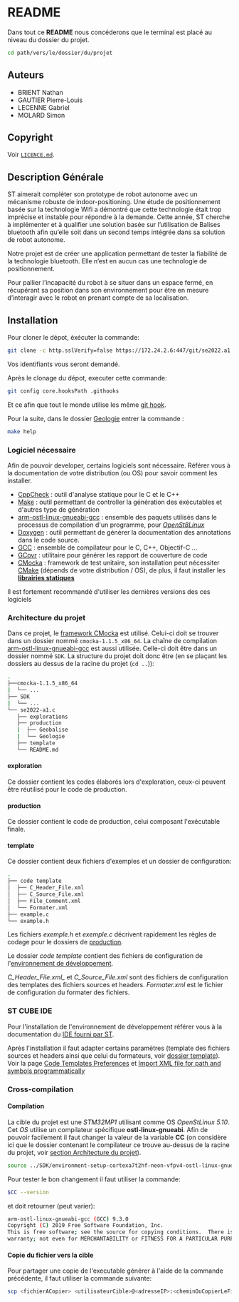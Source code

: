 # README

Dans tout ce __README__ nous concéderons que le terminal est placé au niveau du dossier du projet.

```bash
cd path/vers/le/dossier/du/projet
```

## Auteurs

* BRIENT Nathan
* GAUTIER Pierre-Louis
* LECENNE Gabriel
* MOLARD Simon

## Copyright

Voir [`LICENCE.md`](file://./LICENCE.md).

## Description Générale

ST aimerait compléter son prototype de robot autonome avec un mécanisme robuste de indoor-positioning. Une étude de positionnement basée sur la technologie Wifi a démontré que cette technologie était trop imprécise et instable pour répondre à la demande. Cette année, ST cherche à implémenter et à qualifier une solution basée sur l’utilisation de Balises bluetooth afin qu’elle soit dans un second temps intégrée dans sa solution de robot autonome.

Notre projet est de créer une application permettant de tester la fiabilité de la technologie bluetooth. Elle n’est en aucun cas une technologie de positionnement.

Pour pallier l’incapacité du robot à se situer dans un espace fermé, en récupérant sa position dans son environnement pour être en mesure d’interagir avec le robot en prenant compte de sa localisation.

## Installation

Pour cloner le dépot, éxécuter la commande:

```bash
git clone -c http.sslVerify=false https://172.24.2.6:447/git/se2022.a1.c
```

Vos identifiants vous seront demandé.

Après le clonage du dépot, executer cette commande:

```bash
git config core.hooksPath .githooks
```

Et ce afin que tout le monde utilise les même [git hook](https://www.atlassian.com/git/tutorials/git-hooks).

Pour la suite, dans le dossier [Geologie](#architecture-du-projet) entrer la commande :

```bash
make help
```

### Logiciel nécessaire

Afin de pouvoir developer, certains logiciels sont nécessaire. Référer vous à la documentation de votre distribution (ou OS) pour savoir comment les installer.

* [CppCheck](http://cppcheck.sourceforge.net/) : outil d'analyse statique pour le C et le C++
* [Make](https://www.gnu.org/software/make/) : outil permettant de controller la génération des éxécutables et d'autres type de génération
* [arm-ostl-linux-gnueabi-gcc](https://wiki.st.com/stm32mpu/wiki/Getting_started/STM32MP1_boards/STM32MP157x-EV1/Develop_on_Arm%C2%AE_Cortex%C2%AE-A7/Install_the_SDK) : ensemble des paquets utilisés dans le processus de compilation d'un programme, pour [_OpenSt8Linux_](#cross-compilation)
* [Doxygen](https://www.doxygen.nl/index.html) : outil permettant de générer la documentation des annotations dans le code source.
* [GCC](https://gcc.gnu.org/) : ensemble de compilateur pour le C, C++, Objectif-C ...
* [GCovr](https://gcovr.com/en/stable/) : utilitaire pour générer les rapport de couverture de code
* [CMocka](https://cmocka.org/) : framework de test unitaire, son installation peut nécessiter  [CMake](https://cmake.org/) (dépends de votre distribution / OS), de plus, il faut installer les [__librairies statiques__](https://embeddedartistry.com/blog/2017/10/26/building-cmocka-as-a-static-library/)

Il est fortement recommandé d'utiliser les dernières versions des ces logiciels

### Architecture du projet

Dans ce projet, le [framework CMocka](#logiciel-nécessaire) est utilisé. Celui-ci doit se trouver dans un dossier nommé `cmocka-1.1.5_x86_64`.
La chaîne de compilation [arm-ostl-linux-gnueabi-gcc](#logiciel-nécessaire) est aussi utilisée. Celle-ci doit être dans un dossier nommé `SDK`.
La structure du projet doit donc être (en se plaçant les dossiers au dessus de la racine du projet (`cd ..`)):

```bash
.
├──cmocka-1.1.5_x86_64
|  └── ...
├── SDK
|  └── ...
└── se2022-a1.c
   ├── explorations
   ├── production
   |  ├── Geobalise
   |  └── Geologie
   ├── template
   └── README.md
```

#### exploration

Ce dossier contient les codes élaborés lors d'exploration, ceux-ci peuvent être réutilisé pour le code de production.

#### production

Ce dossier contient le code de production, celui composant l'exécutable finale.

#### template

Ce dossier contient deux fichiers d'exemples et un dossier de configuration:

```bash
.
├── code template
│  ├── C_Header_File.xml
│  ├── C_Source_File.xml
│  ├── File_Comment.xml
│  └── Formater.xml
├── example.c
└── example.h
```

Les fichiers _exemple.h_ et _exemple.c_ décrivent rapidement les règles de codage pour le dossiers de [production](#production).

Le dossier _code template_ contient des fichiers de configuration de l'[environnement de développement](#st-cube-ide).

*C_Header_File.xml_* et *C_Source_File.xml* sont des fichiers de configuration des templates des fichiers sources et headers. *Formater.xml* est le fichier de configuration du formater des fichiers.

### ST CUBE IDE

Pour l'installation de l'environnement de développement référer vous à la documentation du [IDE fourni par ST](https://www.st.com/en/development-tools/stm32cubeide.html#documentation).

Après l'installation il faut adapter certains paramètres (template des fichiers sources et headers ainsi que celui du formateurs, voir [dossier template](#template)). Voir la page [Code Templates Preferences](https://www.eclipse.org/pdt/help/html/code_templates_preferences.htm) et [Import XML file for path and symbols programmatically](https://www.eclipse.org/forums/index.php/t/1096273/)

### Cross-compilation

#### Compilation

La cible du projet est une _STM32MP1_ utilisant comme OS _OpenStLinux 5.10_. Cet _OS_ utilise un compilateur spécifique __ostl-linux-gnueabi__.
Afin de pouvoir facilement il faut changer la valeur de la variable __CC__ (on considère ici que le dossier contenant le compilateur ce trouve au-dessus de la racine du projet, voir [section Architecture du projet](#architecture-du-projet)).

```bash
source ../SDK/environment-setup-cortexa7t2hf-neon-vfpv4-ostl-linux-gnueabi
```

Pour tester le bon changement il faut utiliser la commande:

```bash
$CC --version
```

et doit retourner (peut varier):

```bash
arm-ostl-linux-gnueabi-gcc (GCC) 9.3.0
Copyright (C) 2019 Free Software Foundation, Inc.
This is free software; see the source for copying conditions.  There is NO
warranty; not even for MERCHANTABILITY or FITNESS FOR A PARTICULAR PURPOSE.
```

#### Copie du fichier vers la cible

Pour partager une copie de l'executable générer à l'aide de la commande précédente, il faut utiliser la commande suivante:

```bash
scp <fichierACopier> <utilisateurCible>@<adresseIP>:<cheminOuCopierLeFichier>
```
